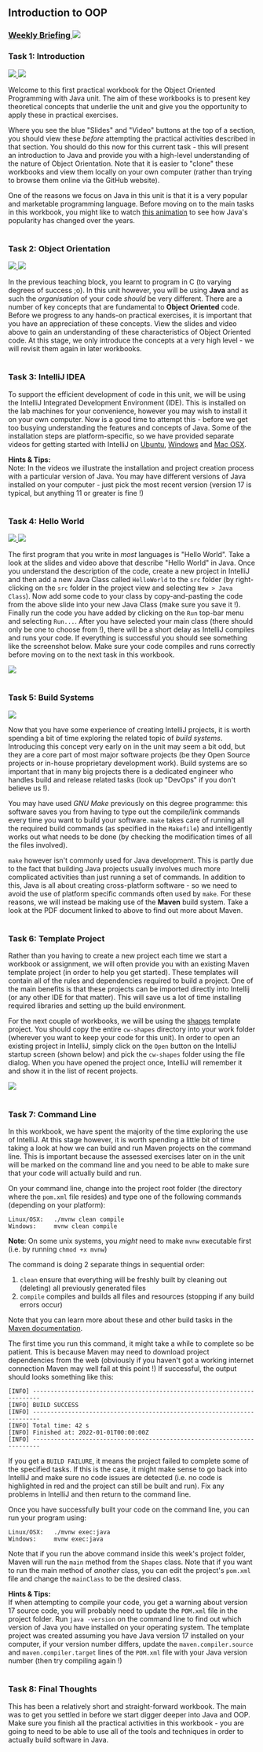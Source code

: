 ## Introduction to OOP
### <a href='https://web.microsoftstream.com/group/2ab518ed-5a83-4c36-bfef-c8a2bf702e79?view=videos' target='_blank'> Weekly Briefing ![](../../resources/icons/briefing.png) </a>
### Task 1: Introduction
 <a href='01%20Introduction/slides/segment-1.pdf' target='_blank'> ![](../../resources/icons/slides.png) </a> <a href='01%20Introduction/video/segment-1.mp4' target='_blank'> ![](../../resources/icons/video.png) </a>

Welcome to this first practical workbook for the Object Oriented Programming with Java unit.
The aim of these workbooks is to present key theoretical concepts that underlie the unit and 
give you the opportunity to apply these in practical exercises.

Where you see the blue "Slides" and "Video" buttons at the top of a section, 
you should view these _before_ attempting the practical activities described in that section. 
You should do this now for this current task - this will present an introduction to
Java and provide you with a high-level understanding of the nature of Object Orientation.
Note that it is easier to "clone" these workbooks and view them locally on your own computer
(rather than trying to browse them online via the GitHub website).

One of the reasons we focus on Java in this unit is that it is a very popular and marketable
programming language. Before moving on to the main tasks in this workbook, you might like to watch 
<a href="https://www.youtube.com/watch?v=Og847HVwRSI" target="_blank">this animation</a>
to see how Java's popularity has changed over the years.
  


# 
### Task 2: Object Orientation
 <a href='02%20Object%20Orientation/slides/segment-1.pdf' target='_blank'> ![](../../resources/icons/slides.png) </a> <a href='02%20Object%20Orientation/video/segment-1.mp4' target='_blank'> ![](../../resources/icons/video.png) </a>

In the previous teaching block, you learnt to program in C (to varying degrees of success ;o). In this unit however, you will be using **Java** and as such the _organisation_ of your code _should_ be very different. There are a number of key concepts that are fundamental to **Object Oriented** code. Before we progress to any hands-on practical exercises, it is important that you have an appreciation of these concepts. View the slides and video above to gain an understanding of these characteristics of Object Oriented code. At this stage, we only introduce the concepts at a very high level - we will revisit them again in later workbooks.  


# 
### Task 3: IntelliJ IDEA


To support the efficient development of code in this unit, we will be using the IntelliJ Integrated Development Environment (IDE).
This is installed on the lab machines for your convenience, however you may wish to install it on your own computer.
Now is a good time to attempt this - before we get too busying understanding the features and concepts of Java.
Some of the installation steps are platform-specific, so we have provided separate videos for getting started with IntelliJ on
<a href="https://web.microsoftstream.com/video/608b2c4c-1834-4429-9c86-bf19530c7f3a" target="_blank">Ubuntu</a>, 
<a href="https://web.microsoftstream.com/video/382a7600-3940-4415-a680-002de6960b99" target="_blank">Windows</a> and
<a href="https://mediasite.bris.ac.uk/Mediasite/Play/8822c0d46676424497d55a11ac01f8e21d" target="_blank">Mac OSX</a>.
  


**Hints & Tips:**  
Note: In the videos we illustrate the installation and project creation process with a particular version of Java. You may have different versions of Java installed on your computer - just pick the most recent version (version 17 is typical, but anything 11 or greater is fine !)  


# 
### Task 4: Hello World
 <a href='04%20Hello%20World/slides/segment-1.pdf' target='_blank'> ![](../../resources/icons/slides.png) </a> <a href='04%20Hello%20World/video/segment-1.mp4' target='_blank'> ![](../../resources/icons/video.png) </a>

The first program that you write in _most_ languages is "Hello World". Take a look at the slides and video above that describe "Hello World" in Java.
Once you understand the description of the code, create a new project in IntelliJ and then add a new Java Class called `HelloWorld` to the `src` folder
(by right-clicking on the `src` folder in the project view and selecting `New > Java Class`).
Now add some code to your class by copy-and-pasting the code from the above slide into your new Java Class (make sure you save it !).
Finally run the code you have added by clicking on the `Run` top-bar menu and selecting `Run...`.
After you have selected your main class (there should only be one to choose from !), there will be a short delay as IntelliJ compiles and runs your code.
If everything is successful you should see something like the screenshot below.
Make sure your code compiles and runs correctly before moving on to the next task in this workbook.  


![](04%20Hello%20World/images/hello-world.jpg)

# 
### Task 5: Build Systems
 <a href='05%20Build%20Systems/slides/maven.pdf' target='_blank'> ![](../../resources/icons/slides.png) </a>

Now that you have some experience of creating IntelliJ projects, it is worth spending a bit of time exploring the related topic of *build systems*.
Introducing this concept very early on in the unit may seem a bit odd, but they are a core part of most major software projects (be they Open Source projects or in-house proprietary development work). Build systems are so important that in many big projects there is a dedicated engineer who handles build and release related tasks (look up "DevOps" if you don't believe us !).

You may have used *GNU Make* previously on this degree programme: this software saves you from having to type out the compile/link commands every time you want to build your software. `make` takes care of running all the required build commands (as specified in the `Makefile`) and intelligently works out what needs to be done (by checking the modification times of all the files involved).

`make` however isn't commonly used for Java development. This is partly due to the fact that building Java projects usually involves much more complicated activities than just running a set of commands. In addition to this, Java is all about creating cross-platform software - so we need to avoid the use of platform specific commands often used by `make`. For these reasons, we will instead be making use of the **Maven** build system. Take a look at the PDF document linked to above to find out more about Maven.  


# 
### Task 6: Template Project


Rather than you having to create a new project each time we start a workbook or assignment,
we will often provide you with an existing Maven template project (in order to help you get started).
These templates will contain all of the rules and dependencies required to build a project. One of the main benefits is that these projects can be imported directly into Intellij (or any other IDE for that matter). This will save us a lot of time installing required libraries and setting up the build environment.

For the next couple of workbooks, we will be using the <a href="Intellij Template/" target="_blank">shapes</a> template project.
You should copy the entire `cw-shapes` directory into your work folder (wherever you want to keep your code for this unit). In order to open an existing project in IntelliJ, simply click on the `Open` button on the IntelliJ startup screen (shown below) and pick the `cw-shapes` folder using the file dialog. When you have opened the project once, IntelliJ will remember it and show it in the list of recent projects.  


![](06%20Template%20Project/images/open.jpg)

# 
### Task 7: Command Line


In this workbook, we have spent the majority of the time exploring the use of IntelliJ.
At this stage however, it is worth spending a little bit of time taking a look at how we can build and run
Maven projects on the command line. This is important because the assessed exercises later on in the
unit will be marked on the command line and you need to be able to make sure that your code will actually build and run.

On your command line, change into the project root folder (the directory where the `pom.xml` file resides) and type one of the following commands (depending on your platform):

    Linux/OSX:   ./mvnw clean compile
    Windows:     mvnw clean compile

**Note**: On some unix systems, you _might_ need to make `mvnw` executable first
(i.e. by running `chmod +x mvnw`)

The command is doing 2 separate things in sequential order:

1. `clean` ensure that everything will be freshly built by cleaning out (deleting) all previously generated files
2. `compile` compiles and builds all files and resources (stopping if any build errors occur)

Note that you can learn more about these and other build tasks in the <a href="https://maven.apache.org/guides/getting-started/index.html">Maven documentation</a>.

The first time you run this command, it might take a while to complete so be patient. This is because Maven may need to download project dependencies from the web (obviously if you haven't got a working internet connection Maven may well fail at this point !)
If successful, the output should looks something like this:

    [INFO] ------------------------------------------------------------------------
    [INFO] BUILD SUCCESS
    [INFO] ------------------------------------------------------------------------
    [INFO] Total time: 42 s
    [INFO] Finished at: 2022-01-01T00:00:00Z
    [INFO] ------------------------------------------------------------------------

If you get a `BUILD FAILURE`, it means the project failed to complete some of the specified tasks.
If this is the case, it might make sense to go back into IntelliJ and make sure no code issues are detected
(i.e. no code is highlighted in red and the project can still be built and run).
Fix any problems in IntelliJ and then return to the command line.

Once you have successfully built your code on the command line, you can run your program using:

    Linux/OSX:   ./mvnw exec:java
    Windows:     mvnw exec:java

Note that if you run the above command inside this week's project folder, Maven will run the `main` method from the `Shapes` class. Note that if you want to run the main method of _another_ class,
you can edit the project's `pom.xml` file and change the `mainClass` to be the desired class.
  


**Hints & Tips:**  
If when attempting to compile your code, you get a warning about version 17 source code,
you will probably need to update the `POM.xml` file in the project folder.
Run `java -version` on the command line to find out which version of Java you have installed
on your operating system. The template project was created assuming you have Java version 17
installed on your computer, if your version number differs, update the `maven.compiler.source`
and `maven.compiler.target` lines of the `POM.xml` file with your Java version number
(then try compiling again !)  


# 
### Task 8: Final Thoughts


This has been a relatively short and straight-forward workbook.
The main was to get you settled in before we start digger deeper into Java and OOP.
Make sure you finish all the practical activities in this workbook - you are going to
need to be able to use all of the tools and techniques in order to actually build
software in Java.  


# 
